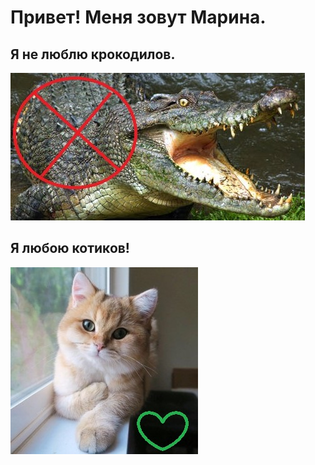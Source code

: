 # Привет! Меня зовут Марина.

## Я не люблю крокодилов.

![Alt text](%D0%9A%D1%80%D0%BE%D0%BA%D0%BE%D0%B4%D0%B8%D0%BB.jpg)

## Я любою котиков! 

![Alt text](%D0%BA%D0%BE%D1%82.jpg)